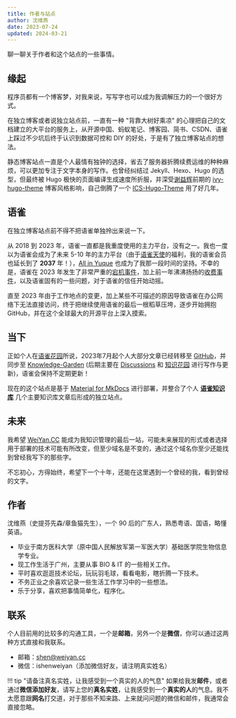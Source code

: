 ```yaml
---
title: 作者与站点
author: 沈维燕
date: 2023-07-24
updated: 2024-03-21
---
```


聊一聊关于作者和这个站点的一些事情。

## 缘起

程序员都有一个博客梦，对我来说，写写字也可以成为我调解压力的一个很好方式。

在独立博客或者说独立站点前，一直有一种 "背靠大树好乘凉" 的心理把自己的文档建立的大平台的服务上，从开源中国、蚂蚁笔记、博客园、简书、CSDN、语雀上踩过不少坑后终于认识到数据可控和 DIY 的好处，于是有了独立博客站点的想法。

静态博客站点一直是个人最情有独钟的选择，省去了服务器折腾续费运维的种种麻烦，可以更加专注于文字本身的写作。也曾经纠结过 Jekyll、Hexo、Hugo 的选型，但最终被 Hugo 极快的页面编译生成速度所折服，并深受[谢益辉](https://github.com/yihui)前期的 [ivy-hugo-theme](https://github.com/shenweiyan/ivy-hugo-theme) 博客风格影响，自己倒腾了一个 [ICS-Hugo-Theme](https://github.com/shenweiyan/ICS-Hugo-Theme) 用了好几年。

## 语雀

在独立博客站点前不得不把语雀单独拎出来说一下。

从 2018 到 2023 年，语雀一直都是我重度使用的主力平台，没有之一。我也一度以为语雀会成为了未来 5-10 年的主力平台（由于[语雀天使](https://weiyan.cc/note/2021-10-14-yuque-vip/)的福利，我的语雀会员也延长到了 **2037** 年！），[All in Yuque](https://www.yuque.com/shenweiyan/notebook/all-in-yuque) 也成为了我那一段时间的坚持。不幸的是，语雀在 2023 年发生了非常严重的[宕机事件](https://www.zhihu.com/question/627448953)，加上前一年沸沸扬扬的[收费事件](https://www.zhihu.com/question/562238887)，以及语雀固有的一些问题，对于语雀的信任开始动摇。

直至 2023 年由于工作地点的变更，加上某些不可描述的原因导致语雀在办公网络下无法直接访问，终于把继续使用语雀的最后一根稻草压垮，逐步开始拥抱 GitHub，并在这个全球最大的开源平台上深入摸索。

## 当下

正如个人在[语雀花园](https://www.yuque.com/shenweiyan)所说，2023年7月起个人大部分文章已经转移至 [GitHub](https://github.com/shenweiyan)，并同步至 [Knowledge-Garden](https://github.com/shenweiyan/Knowledge-Garden/) (后期主要在 [Discussions](https://github.com/shenweiyan/Knowledge-Garden/discussions) 和 [知识花园](https://weiyan.cc/) 进行写作与更新)，语雀会保持不定期更新！

现在的这个站点是基于 [Material for MkDocs](https://squidfunk.github.io/mkdocs-material/) 进行部署，并整合了个人 **[语雀知识库](https://www.yuque.com/shenweiyan)** 几个主要知识库文章后形成的独立站点。

## 未来

我希望 [WeiYan.CC](https://weiyan.cc/) 能成为我知识管理的最后一站，可能未来展现的形式或者选择用于部署的技术可能有所改变，但至少域名是不变的，通过这个域名你至少还能找到曾经我写下的那些字。

不忘初心，方得始终，希望下一个十年，还能在这里遇到一个曾经的我，看到曾经的文字。

## 作者

沈维燕（史提芬先森/章鱼猫先生），一个 90 后的广东人，熟悉粤语、国语，略懂英语。

- 毕业于南方医科大学（原中国人民解放军第一军医大学）基础医学院生物信息学专业。
- 现工作生活于广州，主要从事 BIO & IT 的一些相关工作。
- 平时喜欢逛逛技术论坛，玩玩羽毛球，看看电影，瞎折腾一下技术。
- 不务正业之余喜欢记录一些生活工作学习中的一些想法。
- 乐于分享，喜欢把事情简单化，程序化。

## 联系

个人目前用的比较多的沟通工具，一个是**邮箱**，另外一个是**微信**，你可以通过这两种方式直接和我联系。

- 邮箱：<shen@weiyan.cc>
- 微信：ishenweiyan（添加微信好友，请注明真实姓名）

!!! tip "请备注真名实姓，让我感受到一个真实的人的气息"
    如果给我发**邮件**，或者通过**微信添加好友**，请写上您的**真名实姓**，让我感受到一个**真实的人**的气息。我不太愿意跟**网名**打交道，对于那些不知来路、上来就问问题的微信和邮件，我通常会直接忽略。

<script src="https://giscus.app/client.js"
	data-repo="shenweiyan/Knowledge-Garden"
	data-repo-id="R_kgDOKgxWlg"
	data-mapping="number"
	data-term="4"
	data-reactions-enabled="1"
	data-emit-metadata="0"
	data-input-position="bottom"
	data-theme="light"
	data-lang="zh-CN"
	crossorigin="anonymous"
	async>
</script>
